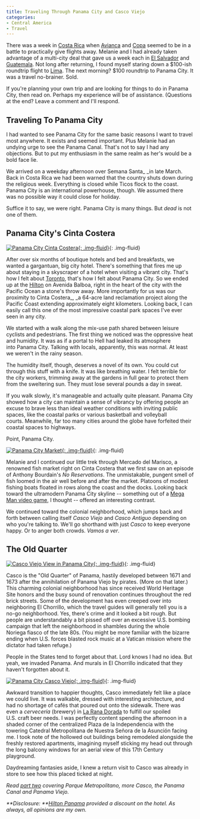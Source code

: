 ```yaml
---
title: Traveling Through Panama City and Casco Viejo
categories:
- Central America
- Travel
---
```


There was a week in [Costa Rica](https://withoutapath.com/category/travel/central-america/) when [Avianca](http://avianca.com) and [Copa](https://www.copaair.com/sites/gs/es/pages/homepage.aspx) seemed to be in a battle to practically give flights away. Melanie and I had already taken advantage of a multi-city deal that gave us a week each in [El Salvador](https://withoutapath.com/category/travel/central-america/) and [Guatemala](https://withoutapath.com/category/travel/central-america/). Not long after returning, I found myself staring down a $100-ish roundtrip flight to [Lima](http://explorer.jacadatravel.com/neighbourhood-guide-top-barrios-lima). The next morning? $100 roundtrip to Panama City. It was a travel no-brainer. Sold.

If you're planning your own trip and are looking for things to do in Panama City, then read on. Perhaps my experience will be of assistance. (Questions at the end? Leave a comment and I'll respond.

## Traveling To Panama City

I had wanted to see Panama City for the same basic reasons I want to travel most anywhere. It exists and seemed important. Plus Melanie had an undying urge to see the Panama Canal. That's not to say I had any objections. But to put my enthusiasm in the same realm as her's would be a bold face lie.

We arrived on a weekday afternoon over Semana Santa_ _in late March. Back in Costa Rica we had been warned that the country shuts down during the religious week. Everything is closed while Ticos flock to the coast. Panama City is an international powerhouse, though. We assumed there was no possible way it could close for holiday.

Suffice it to say, we were right. Panama City is many things. But _dead_ is not one of them.

## Panama City's Cinta Costera

[![Panama City Cinta Costera ](https://withoutapath.com/wp-content/uploads/2015/07/Panama-City-Cinta-Costera-JoeBaur-1024x683.jpg){: .img-fluid}](https://withoutapath.com/wp-content/uploads/2015/07/Panama-City-Cinta-Costera-JoeBaur.jpg){: .img-fluid}

After over six months of boutique hotels and bed and breakfasts, we wanted a gargantuan, big city hotel. There's something that fires me up about staying in a skyscraper of a hotel when visiting a vibrant city. That's how I felt about [Toronto](https://withoutapath.com/traveling-toronto-canada/), that's how I felt about Panama City. So we ended up at the [Hilton](http://www3.hilton.com/en/hotels/panama/hilton-panama-PTYHFHH/index.html) on Avenida Balboa, right in the heart of the city with the Pacific Ocean a stone's throw away. More importantly for us was our proximity to Cinta Costera_, _a 64-acre land reclamation project along the Pacific Coast extending approximately eight kilometers. Looking back, I can easily call this one of the most impressive coastal park spaces I've ever seen in any city.

We started with a walk along the mix-use path shared between leisure cyclists and pedestrians. The first thing we noticed was the oppressive heat and humidity. It was as if a portal to Hell had leaked its atmosphere into Panama City. Talking with locals, apparently, this was normal. At least we weren't in the rainy season.

The humidity itself, though, deserves a novel of its own. You could cut through this stuff with a knife. It was like breathing water. I felt terrible for the city workers, trimming away at the gardens in full gear to protect them from the sweltering sun. They must lose several pounds a day in sweat.

If you walk slowly, it's manageable and actually quite pleasant. Panama City showed how a city can maintain a sense of vibrancy by offering people an excuse to brave less than ideal weather conditions with inviting public spaces, like the coastal parks or various basketball and volleyball courts. Meanwhile, far too many cities around the globe have forfeited their coastal spaces to highways.

Point, Panama City.

[![Panama City Market](https://withoutapath.com/wp-content/uploads/2015/07/Panama-City-Market-JoeBaur-1024x683.jpg){: .img-fluid}](https://withoutapath.com/wp-content/uploads/2015/07/Panama-City-Market-JoeBaur.jpg){: .img-fluid}

Melanie and I continued our little trek through Mercado del Marisco, a renowned fish market right on Cinta Costera that we first saw on an episode of Anthony Bourdain's _No Reservations_. The unmistakable, pungent smell of fish loomed in the air well before and after the market. Platoons of modest fishing boats floated in rows along the coast and the docks. Looking back toward the ultramodern Panama City skyline -- something out of a [Mega Man video game](http://1.bp.blogspot.com/-7JYmaakj3WI/UD7yeAq_ywI/AAAAAAAAK1A/lUqv5uZYm8w/s640/mega-man-landscape-pixel-art.png), I thought -- offered an interesting contrast.

We continued toward the colonial neighborhood, which jumps back and forth between calling itself _Casco Viejo_ and _Casco Antiguo_ depending on who you're talking to. We'll go shorthand with just _Casco_ to keep everyone happy. Or to anger both crowds. _Vamos a ver_.

## The Old Quarter

[![Casco Viejo View in Panama City](https://withoutapath.com/wp-content/uploads/2015/07/Casco-Viejo-View-JoeBaur-1024x683.jpg){: .img-fluid}](https://withoutapath.com/wp-content/uploads/2015/07/Casco-Viejo-View-JoeBaur.jpg){: .img-fluid}

Casco is the "Old Quarter" of Panama, hastily developed between 1671 and 1673 after the annihilation of Panama Viejo by pirates. (More on that later.) This charming colonial neighborhood has since received World Heritage Site honors and the busy sound of renovation continues throughout the red brick streets. Some of the development has even creeped over into neighboring El Chorrillo, which the travel guides will generally tell you is a no-go neighborhood. Yes, there's crime and it looked a bit rough. But people are understandably a bit pissed off over an excessive U.S. bombing campaign that left the neighborhood in shambles during the whole Noriega fiasco of the late 80s. (You might be more familiar with the bizarre ending when U.S. forces blasted rock music at a Vatican mission where the dictator had taken refuge.)

People in the States tend to forget about that. Lord knows I had no idea. But yeah, we invaded Panama. And murals in El Chorrillo indicated that they haven't forgotten about it.

[![Panama City Casco Viejo](https://withoutapath.com/wp-content/uploads/2015/07/Panama-City-Casco-Viejo-JoeBaur-1024x683.jpg){: .img-fluid}](https://withoutapath.com/wp-content/uploads/2015/07/Panama-City-Casco-Viejo-JoeBaur.jpg){: .img-fluid}

Awkward transition to happier thoughts, Casco immediately felt like a place we could live. It was walkable, dressed with interesting architecture, and had no shortage of cafés that poured out onto the sidewalk. There was even a _cervecería_ (brewery) in [La Rana Dorada](http://laranadorada.com/) to fulfill our spoiled U.S. craft beer needs. I was perfectly content spending the afternoon in a shaded corner of the centralized Plaza de la Independencia with the towering Catedral Metropolitana de Nuestra Señora de la Asunción facing me. I took note of the hollowed out buildings being remodeled alongside the freshly restored apartments, imagining myself sticking my head out through the long balcony windows for an aerial view of this 17th Century playground.

Daydreaming fantasies aside, I knew a return visit to Casco was already in store to see how this placed ticked at night.

_Read [part two](https://withoutapath.com/panama-canal-panama-viejo/) covering Parque Metropolitano, more Casco, the Panama Canal and Panama Viejo._

_**Disclosure: **[Hilton Panama](http://www3.hilton.com/en/hotels/panama/hilton-panama-PTYHFHH/index.html) provided a discount on the hotel. As always, all opinions are my own._
